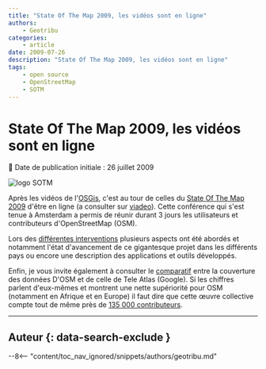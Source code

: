 ```yaml
---
title: "State Of The Map 2009, les vidéos sont en ligne"
authors:
    - Geotribu
categories:
    - article
date: 2009-07-26
description: "State Of The Map 2009, les vidéos sont en ligne"
tags:
    - open source
    - OpenStreetMap
    - SOTM
---
```


# State Of The Map 2009, les vidéos sont en ligne

:calendar: Date de publication initiale : 26 juillet 2009

![logo SOTM](https://cdn.geotribu.fr/img/logos-icones/OpenStreetMap/sotm.JPG "logo SOTM")

Après les vidéos de l'[OSGis](http://geotribu.net/node/136), c'est au tour de celles du [State Of The Map 2009](http://www.stateofthemap.org/) d'être en ligne (a consulter sur [viadeo](http://www.vimeo.com/sotm09)). Cette conférence qui s'est tenue à Amsterdam a permis de réunir durant 3 jours les utilisateurs et contributeurs d'OpenStreetMap (OSM).

Lors des [différentes interventions](https://wiki.openstreetmap.org/wiki/State_Of_The_Map_2009) plusieurs aspects ont été abordés et notamment l'état d'avancement de ce gigantesque projet dans les différents pays ou encore une description des applications et outils développés.

Enfin, je vous invite également à consulter le [comparatif](http://maker.geocommons.com/maps/1784#) entre la couverture des données D'OSM et de celle de Tele Atlas (Google). Si les chiffres parlent d'eux-mêmes et montrent une nette supériorité pour OSM (notamment en Afrique et en Europe) il faut dire que cette œuvre collective compte tout de même près de [135 000 contributeurs](https://wiki.openstreetmap.org/wiki/Statistics).

----

## Auteur {: data-search-exclude }

--8<-- "content/toc_nav_ignored/snippets/authors/geotribu.md"
